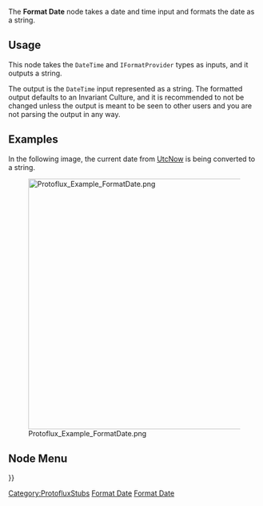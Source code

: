<languages></languages> <translate>

The **Format Date** node takes a date and time input and formats the
date as a string.

## Usage

This node takes the `DateTime` and `IFormatProvider` types as inputs,
and it outputs a string.

The output is the `DateTime` input represented as a string. The
formatted output defaults to an Invariant Culture, and it is recommended
to not be changed unless the output is meant to be seen to other users
and you are not parsing the output in any way.

## Examples

In the following image, the current date from
[UtcNow](UtcNow_(Protoflux_node) "wikilink") is being converted to a
string.

<figure>
<img src="Protoflux_Example_FormatDate.png" title="Protoflux_Example_FormatDate.png" width="500" alt="Protoflux_Example_FormatDate.png" /><figcaption aria-hidden="true">Protoflux_Example_FormatDate.png</figcaption>
</figure>

## Node Menu

</translate> }}

[Category:ProtofluxStubs](Category:ProtofluxStubs "wikilink") [Format
Date](Category:Protoflux{{#translation:}} "wikilink") [Format
Date](Category:Protoflux:String:Quick_Format{{#translation:}} "wikilink")